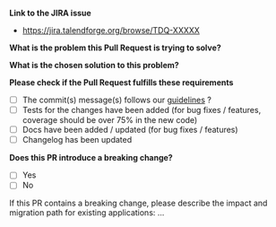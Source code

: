 **Link to the JIRA issue**
- https://jira.talendforge.org/browse/TDQ-XXXXX

**What is the problem this Pull Request is trying to solve?**
 
**What is the chosen solution to this problem?**
  
**Please check if the Pull Request fulfills these requirements**
- [ ] The commit(s) message(s) follows our [guidelines](https://github.com/talend/tools/blob/master/tools-root-github/CONTRIBUTING.md#commit-message-format) ?
- [ ] Tests for the changes have been added (for bug fixes / features, coverage should be over 75% in the new code)
- [ ] Docs have been added / updated (for bug fixes / features)
- [ ] Changelog has been updated
 
**Does this PR introduce a breaking change?**

- [ ] Yes
- [ ] No

If this PR contains a breaking change, please describe the impact and migration path for existing applications: ...

